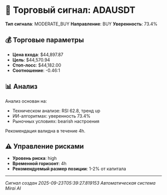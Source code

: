 
# 🎯 Торговый сигнал: ADAUSDT

**Тип сигнала**: MODERATE_BUY
**Направление**: BUY
**Уверенность**: 73.4%

## 💰 Торговые параметры
- **Цена входа**: $44,897.87
- **Цель**: $44,570.94
- **Стоп-лосс**: $44,182.00
- **Соотношение**: -0.46:1

## 📊 Анализ

Анализ основан на:
- Техническом анализе: RSI 62.8, тренд up
- ИИ-алгоритмах: уверенность 73.4%
- Рыночных условиях: bearish настроения

Рекомендация валидна в течение 4h.
        

## ⚠️ Управление рисками
- **Уровень риска**: high
- **Временной горизонт**: 4h
- **Рекомендуемый размер позиции**: 1-2% от капитала

---
*Сигнал создан 2025-09-23T05:39:27.819153*
*Автоматическая система Mirai AI*
        